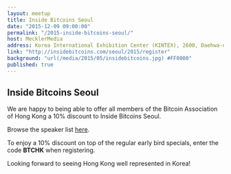 ```yaml
---
layout: meetup
title: Inside Bitcoins Seoul
date: "2015-12-09 09:00:00"
permalink: "/2015-inside-bitcoins-seoul/"
host: MecklerMedia
address: Korea International Exhibition Center (KINTEX), 2600, Daehwa-dong, Ilsanseo-gu, Goyang-si, Gyeonggi-do, Seoul
link: "http://insidebitcoins.com/seoul/2015/register"
background: "url(/media/2015/05/insidebitcoins.jpg) #FF0000"
published: true
---
```


## Inside Bitcoins Seoul


We are happy to being able to offer all members of the Bitcoin Association of Hong Kong a 10% discount to Inside Bitcoins Seoul.

Browse the speaker list [here](http://insidebitcoins.com/seoul/2015/speakers).

To enjoy a 10% discount on top of the regular early bird specials, enter the code **BTCHK** when registering.

Looking forward to seeing Hong Kong well represented in Korea!
